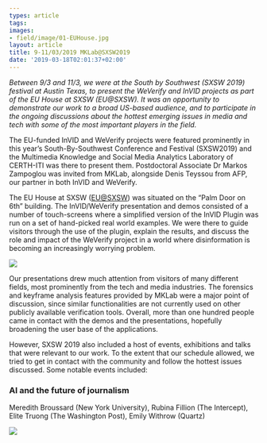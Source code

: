 ```yaml
---
types: article
tags:
images: 
- field/image/01-EUHouse.jpg
layout: article
title: 9-11/03/2019 MKLab@SXSW2019
date: '2019-03-18T02:01:37+02:00'
---
```

<p style="font-style: italic;">Between 9/3 and 11/3, we were at the South by Southwest (SXSW 2019) festival at Austin Texas, to present the WeVerify and InVID projects as part of the EU House at SXSW (EU@SXSW). It was an opportunity to demonstrate our work to a broad US-based audience, and to participate in the ongoing discussions about the hottest emerging issues in media and tech with some of the most important players in the field.
</p>

<p>The EU-funded InVID and WeVerify projects were featured prominently in this year’s South-By-Southwest Conference and Festival (SXSW2019) and the Multimedia Knowledge and Social Media Analytics Laboratory of CERTH-ITI was there to present them. Postdoctoral Associate Dr Markos Zampoglou was invited from MKLab, alongside Denis Teyssou from AFP, our partner in both InVID and WeVerify.
</p>

<p>The EU House at SXSW (<a href="https://euinaustin.org/" target="_blank">EU@SXSW</a>) was situated on the “Palm Door on 6th” building. The InVID/WeVerify presentation and demos consisted of a number of touch-screens where a simplified version of the InVID Plugin was run on a set of hand-picked real world examples. We were there to guide visitors through the use of the plugin, explain the results, and discuss the role and impact of the WeVerify project in a world where disinformation is becoming an increasingly worrying problem.</p>

<img src="https://mklab.iti.gr/files/02-Presentations.jpg" />

<p>Our presentations drew much attention from visitors of many different fields, most prominently from the tech and media industries. The forensics and keyframe analysis features provided by MKLab were a major point of discussion, since similar functionalities are not currently used on other publicly available verification tools. Overall, more than one hundred people came in contact with the demos and the presentations, hopefully broadening the user base of the applications.</p>

<p>However, SXSW 2019 also included a host of events, exhibitions and talks that were relevant to our work. To the extent that our schedule allowed, we tried to get in contact with the community and follow the hottest issues discussed. Some notable events included:</p>

<h3>AI and the future of journalism</h3>
<p>Meredith Broussard (New York University), Rubina Fillion (The Intercept), Elite Truong (The Washington Post), Emily Withrow (Quartz)</p>

<img src="https://mklab.iti.gr/files/03-AI-and-the-future-of-journalism.jpg" />



